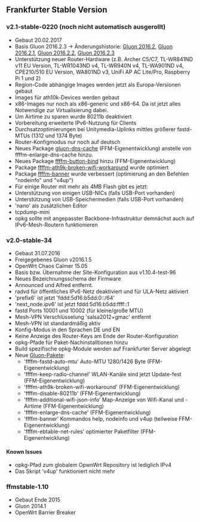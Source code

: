 ## Frankfurter Stable Version

### v2.1-stable-0220 (noch nicht automatisch ausgerollt)
 - Gebaut 20.02.2017
 - Basis Gluon 2016.2.3 -> Änderungshistorie: [Gluon 2016.2](http://gluon.readthedocs.io/en/latest/releases/v2016.2.html), [Gluon 2016.2.1](http://gluon.readthedocs.io/en/latest/releases/v2016.2.1.html), [Gluon 2016.2.2](http://gluon.readthedocs.io/en/latest/releases/v2016.2.2.html), [Gluon 2016.2.3](http://gluon.readthedocs.io/en/latest/releases/v2016.2.3.html)
 - Unterstützung neuer Router-Hardware (z.B. Archer C5/C7, TL-WR841ND v11 EU Version, TL-WR1043ND v4, TL-WR940N v4, TL-WA901ND v4, CPE210/510 EU Version, WA801ND v3, UniFi AP AC Lite/Pro, Raspberry Pi 1 und 2)
 - Region-Code abhängige Images werden jetzt als Europa-Versionen gebaut
 - Images für ath10k-Devices werden gebaut
 - x86-Images nur noch als x86-generic und x86-64. Da ist jetzt alles Notwendige zur Virtualisierung dabei. 
 - Um Airtime zu sparen wurde 80211b deaktiviert
 - Vorbereitung erweiterte IPv6-Nutzung für Clients
 - Durchsatzoptimierungen bei Unitymedia-Uplinks mittles größerer fastd-MTUs (1312 und 1374 Byte)
 - Router-Konfigmodus nur noch auf deutsch
 - Neues Package [gluon-dns-cache](https://github.com/freifunk-ffm/packages/tree/master/gluon-dns-cache) (FFM-Eigenentwicklung) anstelle von ffffm-enlarge-dns-cache hinzu.
 - Neues Package [ffffm-button-bind](https://github.com/freifunk-ffm/packages/tree/master/ffffm-button-bind) hinzu (FFM-Eigenentwicklung)
 - Package [ffffm-ath9k-broken-wifi-workaround](https://github.com/freifunk-ffm/packages/tree/master/ffffm-ath9k-broken-wifi-workaround) wurde optimiert
 - Package [ffffm-banner](https://github.com/freifunk-ffm/packages/tree/master/ffffm-banner) wurde verbessert (optimierung an den Befehlen "nodeinfo" und "v4up")
 - Für einige Router mit mehr als 4MB Flash gibt es jetzt:
  - Unterstützung von einigen USB-NICs (falls USB-Port vorhanden)
  - Unterstützung von USB-Speichermedien (falls USB-Port vorhanden)
  - 'nano' als zusätzlichen Editor
  - tcpdump-mini
 - opkg sollte mit angepasster Backbone-Infrastruktur demnächst auch auf IPv6-Mesh-Routern funktionieren 
 
### v2.0-stable-34
- Gebaut 31.07.2016
- Freigegebenes Gluon v2016.1.5
- OpenWrt Chaos Calmer 15.05
- Basis bzw. Übernahme der Site-Konfiguration aus v1.10.4-test-96 
- Neues Bezeichnungsschema der Firmware
- Announced und Alfred entfernt.
- radvd für öffentliches IPv6-Netz deaktiviert und für ULA-Netz aktiviert
- 'prefix6' ist jetzt 'fddd:5d16:b5dd:0::/64'
- 'next_node.ipv6' ist jetzt fddd:5d16:b5dd:ffff::1
- fastd Ports 10001 und 10002 (für kleine/große MTU)
- Mesh-VPN Verschlüsselung 'salsa2012+gmac' entfernt
- Mesh-VPN ist standardmäßig aktiv
- Konfig-Modus in den Sprachen DE und EN
- Keine Anzeige des Router-Keys am Ende der Router-Konfiguration
- opkg-Pfade für Paket-Nachinstalltionen hinzu
- Build spezifische opkg-Module werden auf Frankfurter Server abgelegt
- Neue [Gluon-Pakete](https://github.com/freifunk-ffm/packages/tree/master/ffffm):
  - 'ffffm-fastd-auto-mtu' Auto-MTU 1280/1426 Byte (FFM-Eigenentwicklung)
  - 'ffffm-keep-radio-channel' WLAN-Kanäle sind jetzt Update-fest (FFM-Eigenentwicklung)
  - 'ffffm-ath9k-broken-wifi-workaround' (FFM-Eigenentwicklung)
  - 'ffffm-disable-80211b' (FFM-Eigenentwicklung)
  - 'ffffm-additional-wifi-json-info' Map-Anzeige von Wifi-Kanal und -Airtime (FFM-Eigenentwicklung)
  - 'ffffm-enlarge-dns-cache' (FFM-Eigenentwicklung)
  - 'ffffm-banner' Kommandos help, nodeinfo und v4up  (teilweise FFM-Eigenentwicklung)
  - 'ffffm-ebtable-net-rules' optimierter Paketfilter (FFM-Eigenentwicklung)

#### Known Issues
- opkg-Pfad zum globalem OpwnWrt Repository ist lediglich IPv4
- Das Skript 'v4up' funktioniert nicht mehr

### ffmstable-1.10
- Gebaut Ende 2015
- Gluon 2014.1
- OpenWrt Barrier Breaker 

